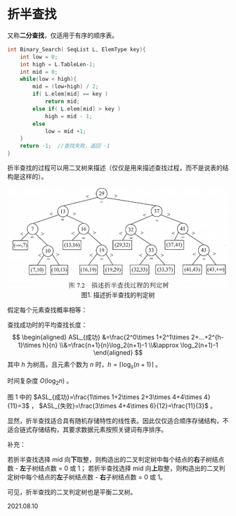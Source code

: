 # 折半查找

又称**二分查找**，仅适用于有序的顺序表。

~~~c
int Binary_Search( SeqList L, ElemType key){
    int low = 0;
    int high = L.TableLen-1;
    int mid = 0;
    while(low < high){
        mid = (low+high) / 2;
        if( L.elem[mid] == key )
            return mid;
        else if( L.elem[mid] > key )
            high = mid - 1;
        else
            low = mid +1;
    }
    return -1;	//查找失败，返回 -1
}
~~~

折半查找的过程可以用二叉树来描述（仅仅是用来描述查找过程，而不是说表的结构是这样的）。

<img src="数据结构703-1.png" alt="数据结构703-1" style="zoom:80%;" />

<center>图1. 描述折半查找的判定树</center>

假定每个元素查找概率相等：

查找成功时的平均查找长度： 
$$
\begin{aligned}
ASL_{成功}
&=\frac{2^0\times 1+2^1\times 2+...+2^{h-1}\times h}{n}
\\&=\frac{n+1}{n}\log_2(n+1)-1
\\&\approx \log_2(n+1)-1
\end{aligned}
$$
其中 $h$ 为树高，且元素个数为 $n$ 时，$h=\lceil\log_s(n+1)\rceil$ 。

时间复杂度 $O(\log_2 n)$ 。

图 1 中的 $ASL_{成功}=\frac{1\times 1+2\times 2+3\times 4+4\times 4}{11}=3$​ ， $ASL_{失败}=\frac{3\times 4+4\times 6}{12}=\frac{11}{3}$​ 。

显然，折半查找适合具有随机存储特性的线性表。因此仅仅适合顺序存储结构，不适合链式存储结构，其要求数据元素按照关键词有序排序。

补充：

若折半查找选择 mid 向**下**取整，则构造出的二叉判定树中每个结点的**右**子树结点数 - **左**子树结点数 = 0 或 1；
若折半查找选择 mid 向**上**取整，则构造出的二叉判定树中每个结点的**左**子树结点数 - **右**子树结点数 = 0 或 1。

可见，折半查找的二叉判定树也是平衡二叉树。

2021.08.10